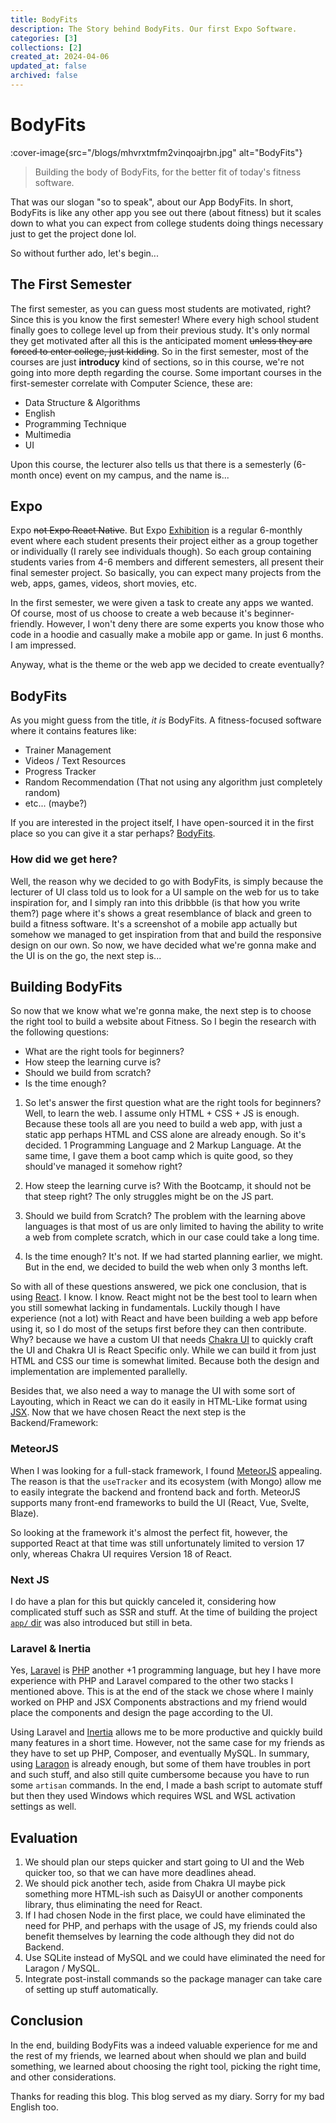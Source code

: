 ```yaml
---
title: BodyFits
description: The Story behind BodyFits. Our first Expo Software.
categories: [3]
collections: [2]
created_at: 2024-04-06
updated_at: false
archived: false
---
```



# BodyFits

:cover-image{src="/blogs/mhvrxtmfm2vinqoajrbn.jpg" alt="BodyFits"}

> Building the body of BodyFits, for the better fit of today's fitness software.

That was our slogan "so to speak", about our App BodyFits. In short, BodyFits is like any other app you see out there (about fitness) but it scales down to what you can expect from college students doing things necessary
just to get the project done lol.

So without further ado, let's begin...

<!--more-->

## The First Semester

The first semester, as you can guess most students are motivated, right? Since this is you know the first semester! Where every high school student finally goes to college level up from their previous study. It's only normal they get motivated after all this is the anticipated moment ~~unless they are forced to enter college, just kidding~~. So in the first semester, most of the courses are just __introducy__ kind of sections, so in this course, we're not going into
more depth regarding the course. Some important courses in the first-semester correlate with Computer Science, these are:

- Data Structure & Algorithms
- English
- Programming Technique
- Multimedia
- UI

Upon this course, the lecturer also tells us that there is a semesterly (6-month once) event on my campus, and the name is...

## Expo

Expo ~~not Expo React Native~~. But Expo [Exhibition](https://en.wikipedia.org/wiki/Exhibition) is a regular 6-monthly event where each student presents their project either as a group together or individually (I rarely see individuals though). So each group containing students varies from 4-6 members and different semesters, all present their final semester project. So basically, you can expect many projects from the web, apps, games, videos, short movies, etc.

In the first semester, we were given a task to create any apps we wanted. Of course, most of us choose to create a web because it's beginner-friendly. However, I won't deny there are some experts you know those who code in a hoodie and casually make a mobile app or game. In just 6 months. I am impressed.

Anyway, what is the theme or the web app we decided to create eventually?

## BodyFits

As you might guess from the title, *it is* BodyFits. A fitness-focused software where it contains features like:

- Trainer Management
- Videos / Text Resources
- Progress Tracker
- Random Recommendation (That not using any algorithm just completely random)
- etc... (maybe?)

If you are interested in the project itself, I have open-sourced it in the first place so you can give it a star perhaps?
[BodyFits](https://github.com/albetnov/bodyfits-inertia).

### How did we get here?

Well, the reason why we decided to go with BodyFits, is simply because the lecturer of UI class told us to look for a UI sample on the web for us to take inspiration for, and I simply ran into this dribbble (is that how you write them?) page where it's shows a great resemblance of black and green to build a fitness software. It's a screenshot of a mobile app actually but somehow we managed to get inspiration from that and build the responsive design on our own. So now, we have decided what we're gonna make and the UI is on the go, the next step is...

## Building BodyFits

So now that we know what we're gonna make, the next step is to choose the right tool to build a website about Fitness. So I begin the research with the following questions:

- What are the right tools for beginners?
- How steep the learning curve is?
- Should we build from scratch?
- Is the time enough?

1. So let's answer the first question what are the right tools for beginners?
Well, to learn the web. I assume only HTML + CSS + JS is enough. Because these tools all are you need to build a web app, with just a static app perhaps HTML and CSS alone are already enough. So it's decided. 1 Programming Language and 2 Markup Language. At the same time, I gave them a boot camp which is quite good, so they should've managed it somehow right?

2. How steep the learning curve is?
With the Bootcamp, it should not be that steep right? The only struggles might be on the JS part.

3. Should we build from Scratch?
The problem with the learning above languages is that most of us are only limited to having the ability to write a web from complete scratch, which in our case could take a long time.

4. Is the time enough?
It's not. If we had started planning earlier, we might. But in the end, we decided to build the web when only 3 months left.

So with all of these questions answered, we pick one conclusion, that is using [React](https://react.dev). I know. I know. React might not be the best tool to learn when you still somewhat lacking in fundamentals. Luckily though I have experience (not a lot) with React and have been building a web app before using it, so I do most of the setups first before they can then contribute. Why? because we have a custom UI that needs [Chakra UI](https://chakra-ui.com/) to quickly craft the UI and Chakra UI is React Specific only. While we can build it from just HTML and CSS our time is somewhat limited. Because both the design and implementation are implemented parallelly. 

Besides that, we also need a way to manage the UI with some sort of Layouting, which in React we can do it easily in HTML-Like format using [JSX](https://react.dev/learn/writing-markup-with-jsx). Now that we have chosen React the next step is the Backend/Framework:

### MeteorJS

When I was looking for a full-stack framework, I found [MeteorJS](https://www.meteor.com/learn) appealing. The reason is that the `useTracker` and its ecosystem (with Mongo) allow me to easily integrate the backend and frontend back and forth. MeteorJS supports many front-end frameworks to build the UI (React, Vue, Svelte, Blaze).

So looking at the framework it's almost the perfect fit, however, the supported React at that time was still unfortunately limited to version 17 only, whereas Chakra UI requires Version 18 of React.

### Next JS

I do have a plan for this but quickly canceled it, considering how complicated stuff such as SSR and stuff. At the time of building the project [`app/` dir](https://nextjs.org/docs/app/building-your-application/routing#the-app-router) was also introduced but still in beta.

### Laravel & Inertia

Yes, [Laravel](https://laravel.com) is [PHP](https://php.net) another +1 programming language, but hey I have more experience with PHP and Laravel compared to the other two stacks I mentioned above. This is at the end of the stack we chose where I mainly worked on PHP and JSX Components abstractions and my friend would place the components and design the page according to the UI.

Using Laravel and [Inertia](https://inertiajs.com/) allows me to be more productive and quickly build many features in a short time. However, not the same case for my friends as they have to set up PHP, Composer, and eventually MySQL.
In summary, using [Laragon](https://laragon.org) is already enough, but some of them have troubles in port and such stuff, and also still quite cumbersome because you have to run some `artisan` commands. In the end, I made a bash script to automate stuff but then they used Windows which requires WSL and WSL activation settings as well. 

## Evaluation

1. We should plan our steps quicker and start going to UI and the Web quicker too, so that we can have more deadlines ahead. 
2. We should pick another tech, aside from Chakra UI maybe pick something more HTML-ish such as DaisyUI or another components library, thus eliminating the need for React.
3. If I had chosen Node in the first place, we could have eliminated the need for PHP, and perhaps with the usage of JS, my friends could also benefit themselves by learning the code although they did not do Backend.
4. Use SQLite instead of MySQL and we could have eliminated the need for Laragon / MySQL.
5. Integrate post-install commands so the package manager can take care of setting up stuff automatically.

## Conclusion

In the end, building BodyFits was a indeed valuable experience for me and the rest of my friends, we learned about when should we plan and build something, we learned about choosing the right tool, picking the right time, and other considerations.

Thanks for reading this blog. This blog served as my diary. Sorry for my bad English too.
